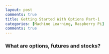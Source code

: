 ```yaml
---
layout: post
comments: true
title: Getting Started With Options Part-1
categories: [Machine Learning, Raspberry Pi]
comments: true
---
```


### What are options, futures and stocks?

